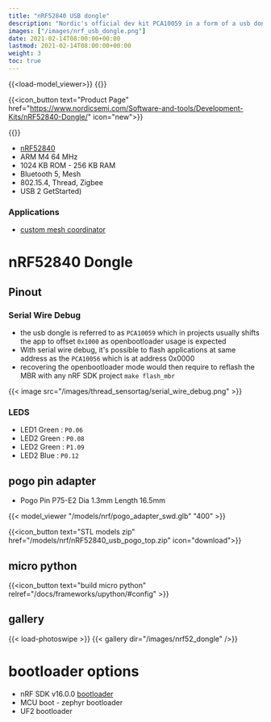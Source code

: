 ```yaml
---
title: "nRF52840 USB dongle"
description: "Nordic's official dev kit PCA10059 in a form of a usb dongle for the nRF52840"
images: ["/images/nrf_usb_dongle.png"]
date: 2021-02-14T08:00:00+00:00
lastmod: 2021-02-14T08:00:00+00:00
weight: 3
toc: true
---
```

{{<load-model_viewer>}}
{{<load-photoswipe >}}

{{<icon_button text="Product Page" href="https://www.nordicsemi.com/Software-and-tools/Development-Kits/nRF52840-Dongle/" icon="new">}}

{{<gfigure src="/images/nrf_usb_dongle.png" >}}

* [nRF52840](https://www.nordicsemi.com/Products/Low-power-short-range-wireless/nRF52840)
* ARM M4 64 MHz
* 1024 KB ROM - 256 KB RAM
* Bluetooth 5, Mesh
* 802.15.4, Thread, Zigbee
* USB 2
GetStarted)
### Applications
* [custom mesh coordinator](https://github.com/nRFMesh/nRF52_Mesh#08-usb-dongle-nrf52840-dongle)

# nRF52840 Dongle

## Pinout

### Serial Wire Debug
* the usb dongle is referred to as `PCA10059` which in projects usually shifts the app to offset `0x1000` as openbootloader usage is expected
* With serial wire debug, it's possible to flash applications at same address as the `PCA10056` which is at address 0x0000
* recovering the openbootloader mode would then require to reflash the MBR with any nRF SDK project `make flash_mbr`

{{< image src="/images/thread_sensortag/serial_wire_debug.png" >}}

### LEDS

* LED1 Green : `P0.06`
* LED2 Green : `P0.08`
* LED2 Green : `P1.09`
* LED2 Blue  : `P0.12`


## pogo pin adapter
* Pogo Pin P75-E2 Dia 1.3mm Length 16.5mm

{{< model_viewer "/models/nrf/pogo_adapter_swd.glb" "400" >}}

{{<icon_button text="STL models zip" href="/models/nrf/nRF52840_usb_pogo_top.zip" icon="download">}}

## micro python
{{<icon_button text="build micro python" relref="/docs/frameworks/upython/#config" >}}

## gallery
{{< load-photoswipe >}}
{{< gallery dir="/images/nrf52_dongle" />}}

# bootloader options
* nRF SDK v16.0.0 [bootloader](https://infocenter.nordicsemi.com/index.jsp?topic=%2Fcom.nordic.infocenter.sdk5.v15.0.0%2Flib_bootloader.html)
* MCU boot - zephyr bootloader
* UF2 bootloader

